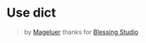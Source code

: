 # Use dict

> by [Mageluer](https://mageluer.github.io)
> thanks for [Blessing Studio](https://prinzeugen.net/ascii-art-for-characters/)
